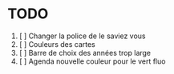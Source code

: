 # TODO

1. [ ] Changer la police de le saviez vous
2. [ ] Couleurs des cartes
3. [ ] Barre de choix des années trop large
4. [ ] Agenda nouvelle couleur pour le vert fluo